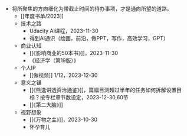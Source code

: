 - 将所聚焦的方向细化为带截止时间的待办事项，才是通向所望的道路。
	- [[年度书单/2023]]
	- 技术之路
		- Udacity AI课程，2023-11-30
		- 得到AI通识（绘画，前沿，做PPT，写作，高效学习，GPT）
	- 商业认知
		- [[《影响商业的50本书》]]，2023-11-30
		- 《经济学（第19版）》
	- 个人IP
		- [[做视频]] 1/12，2023-12-30
	- 意义之锚
		- [[《熊逸讲透资治通鉴》]]，篇幅目测超过半年的任务如何拆解设置目标？按专栏章节数设定，2023-12-30,60节
		- [[《第二大脑》]]
	- 视野想象
		- [[《万物之主》]]，2023-10-30
		- 怀孕育儿